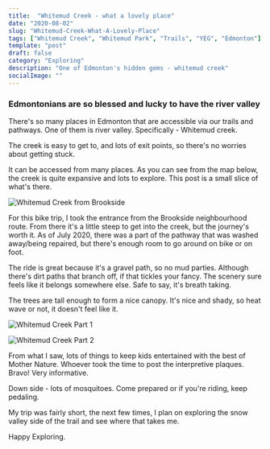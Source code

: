 ```yaml
---
title:  "Whitemud Creek - what a lovely place"
date: "2020-08-02"
slug: "Whitemud-Creek-What-A-Lovely-Place"
tags: ["Whitemud Creek", "Whitemud Park", "Trails", "YEG", "Edmonton"]
template: "post"
draft: false
category: "Exploring"
description: "One of Edmonton's hidden gems - whitemud creek"
socialImage: ""
---
```


### Edmontonians are so blessed and lucky to have the river valley

There's so many places in Edmonton that are accessible via our trails and pathways.  One of them is river valley.  Specifically - Whitemud creek.

The creek is easy to get to, and lots of exit points, so there's no worries about getting stuck.

It can be accessed from many places. As you can see from the map below, the creek is quite expansive and lots to explore.  This post is a small slice of what's there.

![Whitemud Creek from Brookside](https://i.imgur.com/3UYJixN.jpg)

For this bike trip, I took the entrance from the Brookside neighbourhood route.  From there it's a little steep to get into the creek, but the journey's worth it.  As of July 2020, there was a part of the pathway that was washed away/being repaired, but there's enough room to go around on bike or on foot.

The ride is great because it's a gravel path, so no mud parties. Although there's dirt paths that branch off, if that tickles your fancy.   The scenery sure feels like it belongs somewhere else.  Safe to say, it's breath taking.

The trees are tall enough to form a nice canopy. It's nice and shady, so heat wave or not, it doesn't feel like it.  

![Whitemud Creek Part 1](https://i.imgur.com/OoztJ9J.jpg)

![Whitemud Creek Part 2](https://i.imgur.com/X9RoUqi.jpg)

From what I saw, lots of things to keep kids entertained with the best of Mother Nature. Whoever took the time to post the interpretive plaques. Bravo!  Very informative.

Down side - lots of mosquitoes.  Come prepared or if you're riding, keep pedaling.

My trip was fairly short, the next few times, I plan on exploring the snow valley side of the trail and see where that takes me.

Happy Exploring.